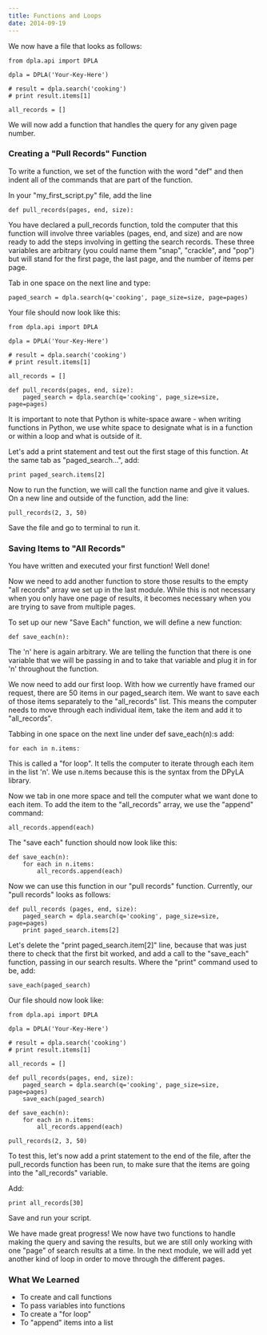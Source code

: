 ```yaml
---
title: Functions and Loops
date: 2014-09-19
---
```


We now have a file that looks as follows:
	
	from dpla.api import DPLA

	dpla = DPLA('Your-Key-Here')

	# result = dpla.search('cooking')
	# print result.items[1]
	
	all_records = []
	
We will now add a function that handles the query for any given page number.

### Creating a "Pull Records" Function

To write a function, we set of the function with the word "def" and then indent all of the commands that are part of the function.

In your "my_first_script.py" file, add the line

	def pull_records(pages, end, size):

You have declared a pull_records function, told the computer that this function will involve three variables (pages, end, and size) and are now ready to add the steps involving in getting the search records. These three variables are arbitrary (you could name them "snap", "crackle", and "pop") but will stand for the first page, the last page, and the number of items per page.

Tab in one space on the next line and type:

	paged_search = dpla.search(q='cooking', page_size=size, page=pages)

Your file should now look like this:

	from dpla.api import DPLA

	dpla = DPLA('Your-Key-Here')

	# result = dpla.search('cooking')
	# print result.items[1]
	
	all_records = []

	def pull_records(pages, end, size):
		paged_search = dpla.search(q='cooking', page_size=size, page=pages)

It is important to note that Python is white-space aware - when writing functions in Python, we use white space to designate what is in a function or within a loop and what is outside of it.

Let's add a print statement and test out the first stage of this function. At the same tab as "paged_search...", add:

	print paged_search.items[2]

Now to run the function, we will call the function name and give it values. On a new line and outside of the function, add the line:

	pull_records(2, 3, 50)
	
Save the file and go to terminal to run it.

### Saving Items to "All Records"

You have written and executed your first function! Well done!

Now we need to add another function to store those results to the empty "all records" array we set up in the last module. While this is not necessary when you only have one page of results, it becomes necessary when you are trying to save from multiple pages.

To set up our new "Save Each" function, we will define a new function:

	def save_each(n):

The 'n' here is again arbitrary. We are telling the function that there is one variable that we will be passing in and to take that variable and plug it in for 'n' throughout the function.

We now need to add our first loop. With how we currently have framed our request, there are 50 items in our paged_search item. We want to save each of those items separately to the "all_records" list. This means the computer needs to move through each individual item, take the item and add it to "all_records". 

Tabbing in one space on the next line under <span class="command">def save_each(n):</span>s add:

	for each in n.items:

This is called a "for loop". It tells the computer to iterate through each item in the list 'n'. We use n.items because this is the syntax from the DPyLA library. 

Now we tab in one more space and tell the computer what we want done to each item. To add the item to the "all_records" array, we use the "append" command:

	all_records.append(each)

The "save each" function should now look like this:

	def save_each(n):
		for each in n.items:
			all_records.append(each)

Now we can use this function in our "pull records" function. Currently, our "pull records" looks as follows:

	def pull_records (pages, end, size):
		paged_search = dpla.search(q='cooking', page_size=size, page=pages)
		print paged_search.items[2]

Let's delete the "print paged_search.item[2]" line, because that was just there to check that the first bit worked, and add a call to the "save_each" function, passing in our search results. Where the "print" command used to be, add:

	save_each(paged_search)

Our file should now look like:

	from dpla.api import DPLA

	dpla = DPLA('Your-Key-Here')

	# result = dpla.search('cooking')
	# print result.items[1]
	
	all_records = []

	def pull_records(pages, end, size):
		paged_search = dpla.search(q='cooking', page_size=size, page=pages)
		save_each(paged_search)

	def save_each(n):
		for each in n.items:
			all_records.append(each)

	pull_records(2, 3, 50)

To test this, let's now add a print statement to the end of the file, after the pull_records function has been run, to make sure that the items are going into the "all_records" variable.

Add:

	print all_records[30]

Save and run your script.

We have made great progress! We now have two functions to handle making the query and saving the results, but we are still only working with one "page" of search results at a time. In the next module, we will add yet another kind of loop in order to move through the different pages.

### What We Learned

- To create and call functions
- To pass variables into functions
- To create a "for loop"
- To "append" items into a list
